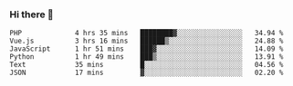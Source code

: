 ### Hi there 👋

<!--START_SECTION:waka-->

```text
PHP             4 hrs 35 mins   ████████▓░░░░░░░░░░░░░░░░   34.94 %
Vue.js          3 hrs 16 mins   ██████▒░░░░░░░░░░░░░░░░░░   24.88 %
JavaScript      1 hr 51 mins    ███▓░░░░░░░░░░░░░░░░░░░░░   14.09 %
Python          1 hr 49 mins    ███▒░░░░░░░░░░░░░░░░░░░░░   13.91 %
Text            35 mins         █░░░░░░░░░░░░░░░░░░░░░░░░   04.56 %
JSON            17 mins         ▓░░░░░░░░░░░░░░░░░░░░░░░░   02.20 %
```

<!--END_SECTION:waka-->

<!--
**Jonas-VanHaeken/Jonas-VanHaeken** is a ✨ _special_ ✨ repository because its `README.md` (this file) appears on your GitHub profile.

Here are some ideas to get you started:

- 🔭 I’m currently working on ...
- 🌱 I’m currently learning ...
- 👯 I’m looking to collaborate on ...
- 🤔 I’m looking for help with ...
- 💬 Ask me about ...
- 📫 How to reach me: ...
- 😄 Pronouns: ...
- ⚡ Fun fact: ...
-->
